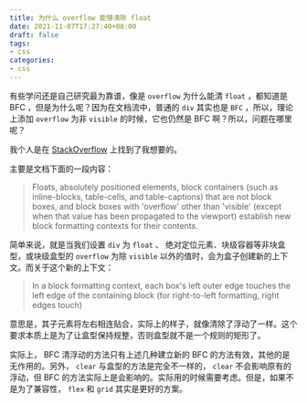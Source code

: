 ```yaml
---
title: 为什么 overflow 能够清除 float
date: 2021-11-07T17:27:40+08:00
draft: false
tags:
- css
categories:
- css
---
```


有些学问还是自己研究最为靠谱，像是 `overflow` 为什么能清 `float` ，都知道是 BFC ，但是为什么呢？因为在文档流中，普通的 `div` 其实也是 `BFC` ，所以，理论上添加 `overflow` 为非 `visible` 的时候，它也仍然是 BFC 啊？所以，问题在哪里呢？

我个人是在 [StackOverflow](https://stackoverflow.com/questions/6196725/how-does-the-css-block-formatting-context-work) 上找到了我想要的。

主要是文档下面的一段内容：

> Floats, absolutely positioned elements, block containers (such as inline-blocks, table-cells, and table-captions) that are not block boxes, and block boxes with 'overflow' other than 'visible' (except when that value has been propagated to the viewport) establish new block formatting contexts for their contents.

简单来说，就是当我们设置 `div` 为 `float` 、 绝对定位元素、块级容器等非块盒型，或块级盒型的 `overflow` 为除 `visible` 以外的值时，会为盒子创建新的上下文。而关于这个新的上下文：

> In a block formatting context, each box's left outer edge touches the left edge of the containing block (for right-to-left formatting, right edges touch)

意思是，其子元素将左右相连贴合，实际上的样子，就像清除了浮动了一样。这个要求本质上是为了让盒型保持规整，否则盒型就不是一个规则的矩形了。

实际上， BFC 清浮动的方法只有上述几种建立新的 BFC 的方法有效，其他的是无作用的。另外， `clear` 与盒型的方法是完全不一样的， `clear` 不会影响原有的浮动，但 BFC 的方法实际上是会影响的。实际用的时候需要考虑。但是，如果不是为了兼容性， `flex` 和 `grid` 其实是更好的方案。
